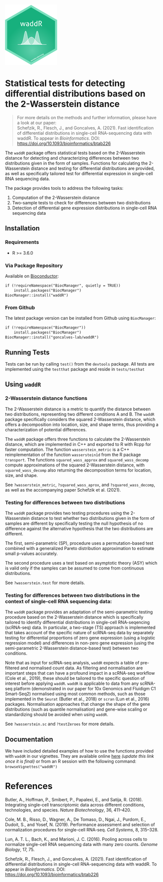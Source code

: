 <img src="bioconductor_sticker.png" height="200">

# Statistical tests for detecting differential distributions based on the 2-Wasserstein distance

> For more details on the methods and further information, please have a look at our paper:  
> Schefzik, R., Flesch, J., and Goncalves, A. (2021). Fast identification of differential distributions in
single-cell RNA-sequencing data with waddR. To appear in *Bioinformatics*. DOI: https://doi.org/10.1093/bioinformatics/btab226

The `waddR` package offers statistical tests based on the 2-Wasserstein distance for detecting and characterizing differences between two distributions given in the form of samples. Functions for calculating the 2-Wasserstein distance and testing for differential distributions are provided, as well as specifically tailored test for differential expression in single-cell RNA sequencing data.

The package provides tools to address the following tasks:
1. Computation of the 2-Wasserstein distance 
2. Two-sample tests to check for differences between two distributions
3. Detection of differential gene expression distributions in single-cell RNA sequencing data

## Installation

### Requirements

* R >= 3.6.0

### Via Package Repository

Available on [Bioconductor](https://bioconductor.org/packages/release/bioc/html/waddR.html):
```
if (!requireNamespace("BiocManager", quietly = TRUE))
    install.packages("BiocManager")
BiocManager::install("waddR")
```

### From Github

The latest package version can be installed from Github using `BiocManager`:

```
if (!requireNamespace("BiocManager"))
    install.packages("BiocManager")
BiocManager::install("goncalves-lab/waddR")
```

## Running Tests

Tests can be run by calling `test()` from the `devtools` package.
All tests are implemented using the `testthat` package and reside in `tests/testhat`



## Using `waddR`

### 2-Wasserstein distance functions

The 2-Wasserstein distance is a metric to quantify the distance between two
distributions, representing two different conditions A and B. The `waddR` package
specifically considers the squared 2-Wasserstein distance, which
offers a decomposition into location, size, and shape terms, thus providing a characterization of potential differences.

The `waddR` package offers three functions to calculate the 2-Wasserstein
distance, which are implemented in C++ and exported to R with Rcpp for
faster computation.
The function `wasserstein_metric` is a C++ reimplementation of the
function `wasserstein1d` from the R package `transport`.
The functions `squared_wass_approx` and `squared_wass_decomp` compute
approximations of the squared 2-Wasserstein distance, with `squared_wass_decomp`
also returning the decomposition terms for location, size, and shape. 

See `?wasserstein_metric`, `?squared_wass_aprox`, and `?squared_wass_decomp`, as well as the accompanying paper Schefzik et al. (2021).

### Testing for differences between two distributions

The `waddR` package provides two testing procedures using the 2-Wasserstein distance
to test whether two distributions given in the form of samples are
different by specifically testing the null hypothesis of no difference against the
alternative hypothesis that the two distributions are different.

The first, semi-parametric (SP), procedure uses a permutation-based test combined with a generalized Pareto distribution approximation to 
estimate small p-values accurately.

The second procedure uses a test based on asymptotic theory (ASY) which is
valid only if the samples can be assumed to come from continuous
distributions.

See `?wasserstein.test` for more details.

### Testing for differences between two distributions in the context of single-cell RNA sequencing data:

The `waddR` package provides an adaptation of the
semi-parametric testing procedure based on the 2-Wasserstein distance
which is specifically tailored to identify differential distributions in
single-cell RNA-seqencing (scRNA-seq) data. In particular, a two-stage
(TS) approach is implemented that takes account of the specific
nature of scRNA-seq data by separately testing for differential
proportions of zero gene expression (using a logistic regression model)
and differences in non-zero gene expression (using the semi-parametric
2-Wasserstein distance-based test) between two conditions.

Note that as input for scRNA-seq analysis, `waddR` expects a table of pre-filtered and normalised count data. As filtering and normalisation are important steps that can have a profound impact in a scRNA-seq workflow (Cole et al., 2019), these should be tailored to the specific question of interest before applying `waddR`. `waddR` is applicable to data from any scRNA-seq platform (demonstrated in our paper for 10x Genomics and Fluidigm C1 Smart-Seq2) normalised using most common methods, such as those implemented in the `Seurat` (Butler et al., 2018) or `scran` (Lun et al., 2016) packages. Normalisation approaches that change the shape of the gene distributions (such as quantile normalisation) and gene-wise scaling or standardizing should be avoided when using `waddR`.

See `?wasserstein.sc` and `?testZeroes` for more details.

## Documentation

We have included detailed examples of how to use the functions provided with
`waddR` in our vignettes.
They are available online [here](https://github.com/goncalves-lab/waddR) 
*(update this link once it is final)* or from an R session with the
following command: 
`browseVignettes("waddR")`

# References

Butler, A., Hoffman, P., Smibert, P., Papalexi, E., and Satija, R. (2018).
Integrating single-cell transcriptomic data across different conditions,
technologies, and species. *Nature Biotechnology*, 36, 411–420.

Cole, M. B., Risso, D., Wagner, A., De Tomaso, D., Ngai, J., Purdom, E.,
Dudoit, S., and Yosef, N. (2019). Performance assessment and selection
of normalization procedures for single-cell RNA-seq. *Cell Systems*, 8,
315–328.

Lun, A. T. L., Bach, K., and Marioni, J. C. (2016). Pooling across cells
to normalize single-cell RNA sequencing data with many zero counts.
*Genome Biology*, 17, 75.

Schefzik, R., Flesch, J., and Goncalves, A. (2021). Fast identification of differential distributions in
single-cell RNA-sequencing data with waddR. To appear in *Bioinformatics*. DOI: https://doi.org/10.1093/bioinformatics/btab226

